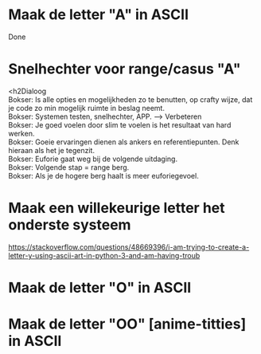# Maak de letter "A" in ASCII
Done

# Snelhechter voor range/casus "A"
<h2Dialoog</h2>
<br>
Bokser: Is alle opties en mogelijkheden zo te benutten, op crafty wijze, dat je code zo min mogelijk ruimte in beslag neemt.
<br>
Bokser: Systemen testen, snelhechter, APP. --> Verbeteren
<br>
Bokser: Je goed voelen door slim te voelen is het resultaat van hard werken.
<br>
Bokser: Goeie ervaringen dienen als ankers en referentiepunten. Denk hieraan als het je tegenzit.
<br>
Bokser: Euforie gaat weg bij de volgende uitdaging.
<br>
Bokser: Volgende stap = range berg.
<br>
Bokser: Als je de hogere berg haalt is meer euforiegevoel.

# Maak een willekeurige letter het onderste systeem
https://stackoverflow.com/questions/48669396/i-am-trying-to-create-a-letter-y-using-ascii-art-in-python-3-and-am-having-troub

# Maak de letter "O" in ASCII

# Maak de letter "OO" [anime-titties] in ASCII
